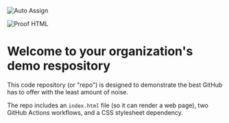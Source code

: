 ![Auto Assign](https://github.com/Tor137951/demo-repository/actions/workflows/auto-assign.yml/badge.svg)

![Proof HTML](https://github.com/Tor137951/demo-repository/actions/workflows/proof-html.yml/badge.svg)

# Welcome to your organization's demo respository
This code repository (or "repo") is designed to demonstrate the best GitHub has to offer with the least amount of noise.

The repo includes an `index.html` file (so it can render a web page), two GitHub Actions workflows, and a CSS stylesheet dependency.
